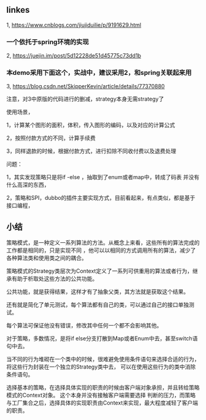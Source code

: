 
## linkes

1, https://www.cnblogs.com/jiujiduilie/p/9191629.html

### 一个依托于spring环境的实现
2, https://juejin.im/post/5d12228de51d45775c73dd1b

### 本demo采用下面这个，实战中，建议采用2，和spring关联起来用
3, https://blog.csdn.net/SkipperKevin/article/details/77370880

注意，对3中原版的代码进行的删减，strategy本身无需strategy了

使用场景，

1，计算某个图形的面积，体积，传入图形的编码，以及对应的计算公式

2，按照付款方式的不同，计算手续费

3，同样退款的时候，根据付款方式，进行扣除不同收付费以及退费处理

问题：

1，其实发现策略只是将if -else ，抽取到了enum或者map中，转成了码表
并没有什么高深的东西，

2，策略和SPI，dubbo的插件主要实现方式，目前看起来，有点类似，都是基于接口编程，

## 小结

策略模式，是一种定义一系列算法的方法。从概念上来看，这些所有的算法完成的工作都是相同的，只是实现不同
，他可以以相同的方式调用所有的算法，减少了各种算法类和使用类之间的耦合。

策略模式的Strategy类层次为Context定义了一系列可供重用的算法或者行为，继承有助于析取处这些方法的公共功能。

公共功能，就是获得结果，这样才有了抽象父类，其方法就是获取这个结果。

还有就是简化了单元测试，每个算法都有自己的类，可以通过自己的接口单独测试。

每个算法可保证他没有错误，修改其中任何一个都不会影响其他。

对于策略，多数情况，是将if else分支打散到Map或者Enum中去，甚至switch语句中去。

当不同的行为堆砌在一个类中的时候，很难避免使用条件语句来选择合适的行为，将这些行为封装在一个独立的Strategy类中去，
可以在使用这些行为的类中消除条件语句。

选择基本的策略，在选择具体实现的职责的时候由客户端对象承担，并且转给策略模式的Context对象。 这个本身并没有接触客户端需要选择
判断的压力，而策略与工厂集合之后，选择具体的实现职责由Context来实现，最大程度减轻了客户端的职责。

